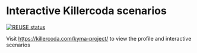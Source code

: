 # Interactive Killercoda scenarios
[![REUSE status](https://api.reuse.software/badge/github.com/kyma-project/interactive-tutorials)](https://api.reuse.software/info/github.com/kyma-project/interactive-tutorials)

Visit https://killercoda.com/kyma-project/ to view the profile and interactive scenarios